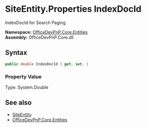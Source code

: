 # SiteEntity.Properties IndexDocId
IndexDocId for Search Paging  

**Namespace:** [OfficeDevPnP.Core.Entities](OfficeDevPnP.Core.Entities.md)  
**Assembly:** OfficeDevPnP.Core.dll  
## Syntax
```C#
public double IndexDocId { get; set; }
```

### Property Value
Type: System.Double  

## See also
- [SiteEntity](OfficeDevPnP.Core.Entities.SiteEntity.md) 
- [OfficeDevPnP.Core.Entities](OfficeDevPnP.Core.Entities.md)
